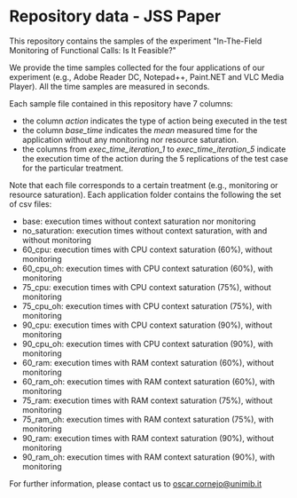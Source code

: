 # Repository data - JSS Paper

This repository contains the samples of the experiment "In-The-Field Monitoring of Functional Calls: Is It Feasible?"

We provide the time samples collected for the four applications of our experiment (e.g., Adobe Reader DC, Notepad++, Paint.NET and VLC Media Player). All the time samples are measured in seconds.

Each sample file contained in this repository have 7 columns:

* the column *action* indicates the type of action being executed in the test
* the column *base_time* indicates the *mean* measured time for the application without any monitoring nor resource saturation. 
* the columns from *exec_time_iteration_1* to *exec_time_iteration_5* indicate the execution time of the action during the 5 replications of the test case for the particular treatment.

Note that each file corresponds to a certain treatment (e.g., monitoring or resource saturation).
Each application folder contains the following the set of csv files:

* base:				execution times without context saturation nor monitoring
* no_saturation: 	execution times without context saturation, with and without monitoring
* 60_cpu: 			execution times with CPU context saturation (60%), without monitoring
* 60_cpu_oh:		execution times with CPU context saturation (60%), with monitoring
* 75_cpu:			execution times with CPU context saturation (75%), without monitoring
* 75_cpu_oh:		execution times with CPU context saturation (75%), with monitoring
* 90_cpu:			execution times with CPU context saturation (90%), without monitoring
* 90_cpu_oh:		execution times with CPU context saturation (90%), with monitoring 
* 60_ram: 			execution times with RAM context saturation (60%), without monitoring
* 60_ram_oh:		execution times with RAM context saturation (60%), with monitoring
* 75_ram:			execution times with RAM context saturation (75%), without monitoring
* 75_ram_oh:		execution times with RAM context saturation (75%), with monitoring
* 90_ram:			execution times with RAM context saturation (90%), without monitoring
* 90_ram_oh:		execution times with RAM context saturation (90%), with monitoring 

For further information, please contact us to oscar.cornejo@unimib.it

